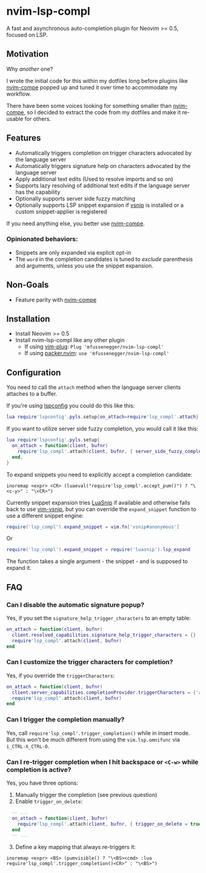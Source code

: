 # nvim-lsp-compl

A fast and asynchronous auto-completion plugin for Neovim >= 0.5, focused on LSP.


## Motivation

Why *another* one?

I wrote the initial code for this within my dotfiles long before plugins like [nvim-compe][1] popped up and tuned it over time to accommodate my workflow.

There have been some voices looking for something smaller than [nvim-compe][1], so I decided to extract the code from my dotfiles and make it re-usable for others.


## Features

- Automatically triggers completion on trigger characters advocated by the language server
- Automatically triggers signature help on characters advocated by the language server
- Apply additional text edits (Used to resolve imports and so on)
- Supports lazy resolving of additional text edits if the language server has the capability
- Optionally supports server side fuzzy matching
- Optionally supports LSP snippet expansion if [vsnip][vsnip] is installed or a custom snippet-applier is registered

If you need anything else, you better use [nvim-compe][1].


### Opinionated behaviors:

- Snippets are only expanded via explicit opt-in
- The `word` in the completion candidates is tuned to *exclude* parenthesis and arguments, unless you use the snippet expansion.


## Non-Goals

- Feature parity with [nvim-compe][1]


## Installation

- Install Neovim >= 0.5
- Install nvim-lsp-compl like any other plugin
  - If using [vim-plug][2]: `Plug 'mfussenegger/nvim-lsp-compl'`
  - If using [packer.nvim][3]: `use 'mfussenegger/nvim-lsp-compl'`


## Configuration

You need to call the `attach` method when the language server clients attaches to a buffer.

If you're using [lspconfig][4] you could do this like this:


```lua
lua require'lspconfig'.pyls.setup{on_attach=require'lsp_compl'.attach}
```

If you want to utilize server side fuzzy completion, you would call it like this:

```lua
lua require'lspconfig'.pyls.setup{
  on_attach = function(client, bufnr)
    require'lsp_compl'.attach(client, bufnr, { server_side_fuzzy_completion = true })
  end,
}
```

To expand snippets you need to explicitly accept a completion candidate:

```vimL
inoremap <expr> <CR> (luaeval("require'lsp_compl'.accept_pum()") ? "\<c-y>" : "\<CR>")
```

Currently snippet expansion tries [LuaSnip][luasnip] if available and otherwise falls back to use [vim-vsnip][vsnip], but you can override the `expand_snippet` function to use a different snippet engine:


```lua
require('lsp_compl').expand_snippet = vim.fn['vsnip#anonymous']
```

Or

```lua
require('lsp_compl').expand_snippet = require('luasnip').lsp_expand
```


The function takes a single argument - the snippet - and is supposed to expand it.


## FAQ

### Can I disable the automatic signature popup?

Yes, if you set the `signature_help_trigger_characters` to an empty table:


```lua
on_attach = function(client, bufnr)
  client.resolved_capabilities.signature_help_trigger_characters = {}
  require'lsp_compl'.attach(client, bufnr)
end
```


### Can I customize the trigger characters for completion?

Yes, if you override the `triggerCharacters`:


```lua
on_attach = function(client, bufnr)
  client.server_capabilities.completionProvider.triggerCharacters = {'a', 'e', 'i', 'o', 'u'}
  require'lsp_compl'.attach(client, bufnr)
end
```


### Can I trigger the completion manually?

Yes, call `require'lsp_compl'.trigger_completion()` while in insert mode.
But this won't be much different from using the `vim.lsp.omnifunc` via `i_CTRL-X_CTRL-O`.


### Can I re-trigger completion when I hit backspace or `<C-w>` while completion is active?

Yes, you have three options:

1. Manually trigger the completion (see previous question)
2. Enable `trigger_on_delete`:

```lua
  -- ...
  on_attach = function(client, bufnr)
    require'lsp_compl'.attach(client, bufnr, { trigger_on_delete = true })
  end
  -- ...
```

3. Define a key mapping that always re-triggers it:

```vimL
inoremap <expr> <BS> (pumvisible() ? "\<BS><cmd> :lua require'lsp_compl'.trigger_completion()<CR>" : "\<BS>")
```


[1]: https://github.com/hrsh7th/nvim-compe
[2]: https://github.com/junegunn/vim-plug
[3]: https://github.com/wbthomason/packer.nvim
[4]: https://github.com/neovim/nvim-lspconfig
[vsnip]: https://github.com/hrsh7th/vim-vsnip
[luasnip]: https://github.com/L3MON4D3/LuaSnip
